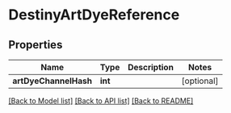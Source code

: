 # DestinyArtDyeReference

## Properties
Name | Type | Description | Notes
------------ | ------------- | ------------- | -------------
**artDyeChannelHash** | **int** |  | [optional] 

[[Back to Model list]](../README.md#documentation-for-models) [[Back to API list]](../README.md#documentation-for-api-endpoints) [[Back to README]](../README.md)


